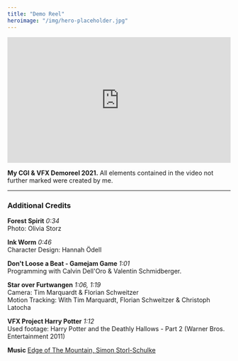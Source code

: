 ```yaml
---
title: "Demo Reel"
heroimage: "/img/hero-placeholder.jpg"
---
```


<div style="position: relative; padding-bottom: 56.25%; height: 0; overflow: hidden;">
  <iframe src="https://player.vimeo.com/video/544334257?dnt=1 title=0&byline=0&portrait=0" style="position: absolute; top: 0; left: 0; width: 100%; height: 100%; border:0;" allowfullscreen="" title="YouTube Video"></iframe>
</div>

**My CGI & VFX Demoreel 2021.** All elements contained in the video not further marked were created by me.

---

### Additional Credits

**Forest Spirit** *0:34*<br>Photo: Olivia Storz

**Ink Worm** *0:46*<br>Character Design: Hannah Ödell

**Don't Loose a Beat - Gamejam Game** *1:01*<br>Programming with Calvin Dell'Oro & Valentin Schmidberger.

**Star over Furtwangen** *1:06, 1:19*<br>Camera: Tim Marquardt & Florian Schweitzer<br>
Motion Tracking: With Tim Marquardt, Florian Schweitzer & Christoph Latocha

**VFX Project Harry Potter** *1:12*<br>Used footage: Harry Potter and the Deathly Hallows - Part 2 (Warner Bros. Entertainment 2011)

**Music** [Edge of The Mountain, Simon Storl-Schulke](../music)
